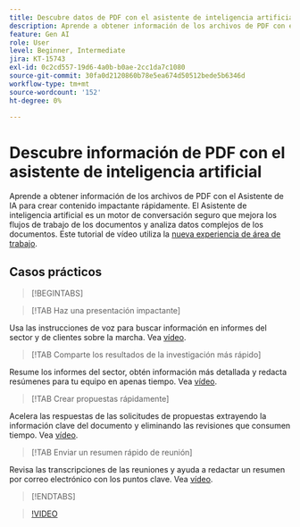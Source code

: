 ```yaml
---
title: Descubre datos de PDF con el asistente de inteligencia artificial
description: Aprende a obtener información de los archivos de PDF con el Asistente de IA
feature: Gen AI
role: User
level: Beginner, Intermediate
jira: KT-15743
exl-id: 0c2cd557-19d6-4a0b-b0ae-2cc1da7c1080
source-git-commit: 30fa0d2120860b78e5ea674d50512bede5b6346d
workflow-type: tm+mt
source-wordcount: '152'
ht-degree: 0%

---
```


# Descubre información de PDF con el asistente de inteligencia artificial

Aprende a obtener información de los archivos de PDF con el Asistente de IA para crear contenido impactante rápidamente. El Asistente de inteligencia artificial es un motor de conversación seguro que mejora los flujos de trabajo de los documentos y analiza datos complejos de los documentos. Este tutorial de vídeo utiliza la [nueva experiencia de área de trabajo](new-workspace.md).

## Casos prácticos

>[!BEGINTABS]

>[!TAB Haz una presentación impactante]

Usa las instrucciones de voz para buscar información en informes del sector y de clientes sobre la marcha. Vea [vídeo](https://video.tv.adobe.com/v/3428811?quality=5&learn=on&hidetitle=true).

>[!TAB Comparte los resultados de la investigación más rápido]

Resume los informes del sector, obtén información más detallada y redacta resúmenes para tu equipo en apenas tiempo. Vea [vídeo](https://video.tv.adobe.com/v/3427286?quality=5&learn=on&hidetitle=true).

>[!TAB Crear propuestas rápidamente]

Acelera las respuestas de las solicitudes de propuestas extrayendo la información clave del documento y eliminando las revisiones que consumen tiempo. Vea [vídeo](https://video.tv.adobe.com/v/3428639?quality=5&learn=on&hidetitle=true).

>[!TAB Enviar un resumen rápido de reunión]

Revisa las transcripciones de las reuniones y ayuda a redactar un resumen por correo electrónico con los puntos clave. Vea [vídeo](https://video.tv.adobe.com/v/3427292?quality=5&learn=on&hidetitle=true).

>[!ENDTABS]

>[!VIDEO](https://video.tv.adobe.com/v/3430512?quality=12&learn=on&hidetitle=true)
